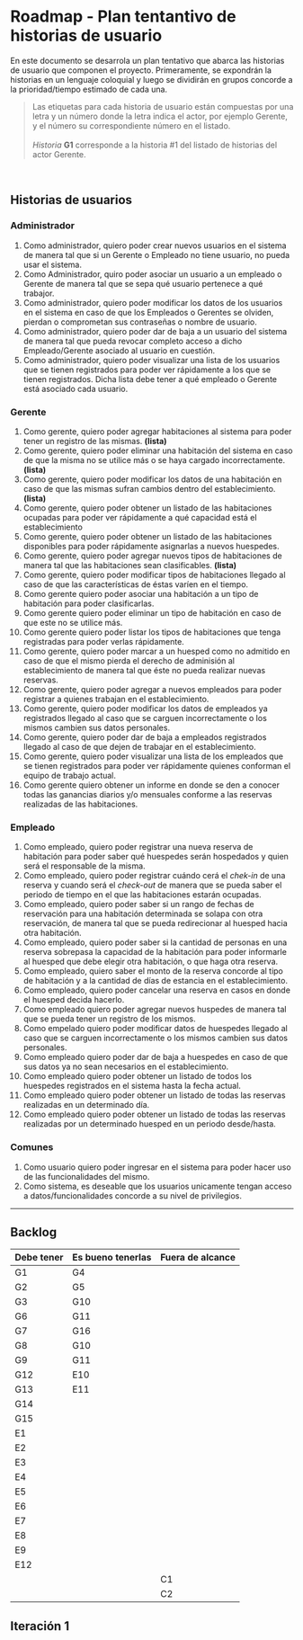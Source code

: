 #  Roadmap - Plan tentantivo de historias de usuario

En este documento se desarrola un plan tentativo que abarca las historias de usuario que componen el proyecto. Primeramente, se expondrán la historias en un lenguaje coloquial y luego se dividirán en grupos concorde a la prioridad/tiempo estimado de cada una.

> Las etiquetas para cada historia de usuario están compuestas por una letra y un número donde la letra indica el actor, por ejemplo Gerente, y el número su correspondiente número en el listado. <br><br>
*Historia* **G1** corresponde a la historia #1 del listado de historias del actor Gerente. 
<br>

## Historias de usuarios

### Administrador

1. Como administrador, quiero poder crear nuevos usuarios en el sistema de manera tal que si un Gerente o Empleado no tiene usuario, no pueda usar el sistema. 
2. Como Administrador, quiro poder asociar un usuario a un empleado o Gerente de manera tal que se sepa qué usuario pertenece a qué trabajor.
3. Como administrador, quiero poder modificar los datos de los usuarios en el sistema en caso de que los Empleados o Gerentes se olviden, pierdan o comprometan sus contraseñas o nombre de usuario.
4. Como administrador, quiero poder dar de baja a un usuario del sistema de manera tal que pueda revocar completo acceso a dicho Empleado/Gerente asociado al usuario en cuestión.
5. Como administrador, quiero poder visualizar una lista de los usuarios que se tienen registrados para poder ver rápidamente a los que se tienen registrados. Dicha lista debe tener a qué empleado o Gerente está asociado cada usuario.   

### Gerente
1. Como gerente, quiero poder agregar habitaciones al sistema para poder tener un registro de las mismas. **(lista)**
2. Como gerente, quiero poder eliminar una habitación del sistema en caso de que la misma no se utilice más o se haya cargado incorrectamente. **(lista)**
3. Como gerente, quiero poder modificar los datos de una habitación en caso de que las mismas sufran cambios dentro del establecimiento. **(lista)**
4. Como gerente, quiero poder obtener un listado de las habitaciones ocupadas para poder ver rápidamente a qué capacidad está el establecimiento
5. Como gerente, quiero poder obtener un listado de las habitaciones disponibles para poder rápidamente asignarlas a nuevos huespedes. 
6. Como gerente, quiero poder agregar nuevos tipos de habitaciones de manera tal que las habitaciones sean clasificables. **(lista)**
7. Como gerente, quiero poder modificar tipos de habitaciones llegado al caso de que las características de éstas varíen en el tiempo. 
8. Como gerente quiero poder asociar una habitación a un tipo de habitación para poder clasificarlas.
9. Como gerente quiero poder eliminar un tipo de habitación en caso de que este no se utilice más. 
10. Como gerente quiero poder listar los tipos de habitaciones que tenga registradas para poder verlas rápidamente. 
11. Como gerente, quiero poder marcar a un huesped como no admitido en caso de que el mismo pierda el derecho de adminisión al establecimiento de manera tal que éste no pueda realizar nuevas reservas.
12. Como gerente, quiero poder agregar a nuevos empleados para poder registrar a quienes trabajan en el establecimiento. 
13. Como gerente, quiero poder modificar los datos de empleados ya registrados llegado al caso que se carguen incorrectamente o los mismos cambien sus datos personales.
14. Como gerente, quiero poder dar de baja a empleados registrados llegado al caso de que dejen de trabajar en el establecimiento.
15. Como gerente, quiero poder visualizar una lista de los empleados que se tienen registrados para poder ver rápidamente quienes conforman el equipo de trabajo actual. 
16. Como gerente quiero obtener un informe en donde se den a conocer todas las ganancias diarios y/o mensuales conforme a las reservas realizadas de las habitaciones.




### Empleado
1. Como empleado, quiero poder registrar una nueva reserva de habitación para poder saber qué huespedes serán hospedados y quien será el responsable de la misma. 
2. Como empleado, quiero poder registrar cuándo cerá el *chek-in* de una reserva y cuando será el *check-out* de manera que se pueda saber el periodo de tiempo en el que las habitaciones estarán ocupadas. 
3. Como empleado, quiero poder saber si un rango de fechas de reservación para una habitación determinada se solapa con otra reservación, de manera tal que se pueda redirecionar al huesped hacia otra habitación. 
4. Como empleado, quiero poder saber si la cantidad de personas en una reserva sobrepasa la capacidad de la habitación para poder informarle al huesped que debe elegir otra habitación, o que haga otra reserva.
5. Como empleado, quiero saber el monto de la reserva concorde al tipo de habitación y a la cantidad de días de estancia en el establecimiento.
6. Como empleado, quiero poder cancelar una reserva en casos en donde el huesped decida hacerlo.
7. Como empleado quiero poder agregar nuevos huspedes de manera tal que se pueda tener un registro de los mismos. 
8. Como empelado quiero poder modificar datos de huespedes llegado al caso que se carguen incorrectamente o los mismos cambien sus datos personales.
9. Como empleado quiero poder dar de baja a huespedes en caso de que sus datos ya no sean necesarios en el establecimiento.
10. Como empleado quiero poder obtener un listado de todos los huespedes registrados en el sistema hasta la fecha actual.
11. Como empleado quiero poder obtener un listado de todas las reservas realizadas en un determinado día. 
12. Como empleado quiero poder obtener un listado de todas las reservas realizadas por un determinado huesped en un periodo desde/hasta. 


### Comunes
1. Como usuario quiero poder ingresar en el sistema para poder hacer uso de las funcionalidades del mismo.
2. Como sistema, es deseable que los usuarios unicamente tengan acceso a datos/funcionalidades concorde a su nivel de privilegios. 

___

## Backlog

| Debe tener | Es bueno tenerlas | Fuera de alcance|
| -----------| ------------------|-----------------|
|G1 | G4  |
|G2 | G5  |
|G3 | G10 |
|G6 | G11 |
|G7 | G16 |
|G8 | G10 |
|G9 | G11 |
|G12| E10 |
|G13| E11 |
|G14| |
|G15| |
|E1 | |
|E2 | |
|E3 | |
|E4 | |
|E5 | |
|E6 | |
|E7 | |
|E8 | |
|E9 | |
|E12 | |
| | |C1 |
| | |C2 |

## Iteración 1

